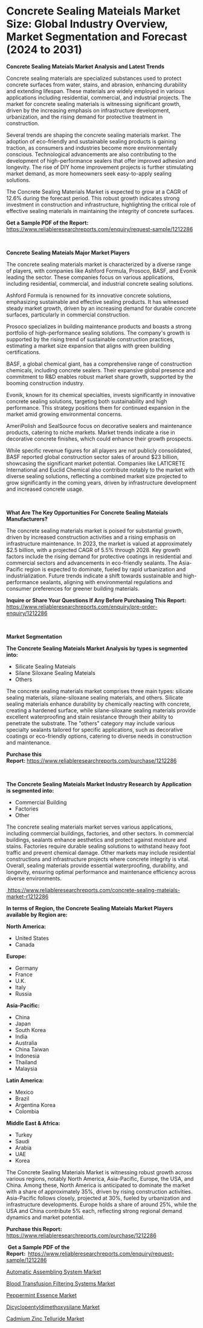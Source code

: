 <p><h1>Concrete Sealing Mateials Market Size: Global Industry Overview, Market Segmentation and Forecast (2024 to 2031)</h1></p><p><strong>Concrete Sealing Mateials Market Analysis and Latest Trends</strong></p>
<p><p>Concrete sealing materials are specialized substances used to protect concrete surfaces from water, stains, and abrasion, enhancing durability and extending lifespan. These materials are widely employed in various applications including residential, commercial, and industrial projects. The market for concrete sealing materials is witnessing significant growth, driven by the increasing emphasis on infrastructure development, urbanization, and the rising demand for protective treatment in construction.</p><p>Several trends are shaping the concrete sealing materials market. The adoption of eco-friendly and sustainable sealing products is gaining traction, as consumers and industries become more environmentally conscious. Technological advancements are also contributing to the development of high-performance sealers that offer improved adhesion and longevity. The rise of DIY home improvement projects is further stimulating market demand, as more homeowners seek easy-to-apply sealing solutions.</p><p>The Concrete Sealing Materials Market is expected to grow at a CAGR of 12.6% during the forecast period. This robust growth indicates strong investment in construction and infrastructure, highlighting the critical role of effective sealing materials in maintaining the integrity of concrete surfaces.</p></p>
<p><strong>Get a Sample PDF of the Report:&nbsp;</strong> <a href="https://www.reliableresearchreports.com/enquiry/request-sample/1212286?utm_campaign=10&utm_medium=2&utm_source=Github&utm_content=ia&utm_term=17122024&utm_id=concrete-sealing-mateials">https://www.reliableresearchreports.com/enquiry/request-sample/1212286</a></p>
<p>&nbsp;</p>
<p><strong>Concrete Sealing Mateials Major Market Players</strong></p>
<p><p>The concrete sealing materials market is characterized by a diverse range of players, with companies like Ashford Formula, Prosoco, BASF, and Evonik leading the sector. These companies focus on various applications, including residential, commercial, and industrial concrete sealing solutions.</p><p>Ashford Formula is renowned for its innovative concrete solutions, emphasizing sustainable and effective sealing products. It has witnessed steady market growth, driven by an increasing demand for durable concrete surfaces, particularly in commercial construction.</p><p>Prosoco specializes in building maintenance products and boasts a strong portfolio of high-performance sealing solutions. The company's growth is supported by the rising trend of sustainable construction practices, estimating a market size expansion that aligns with green building certifications.</p><p>BASF, a global chemical giant, has a comprehensive range of construction chemicals, including concrete sealers. Their expansive global presence and commitment to R&D enables robust market share growth, supported by the booming construction industry.</p><p>Evonik, known for its chemical specialties, invests significantly in innovative concrete sealing solutions, targeting both sustainability and high performance. This strategy positions them for continued expansion in the market amid growing environmental concerns.</p><p>AmeriPolish and SealSource focus on decorative sealers and maintenance products, catering to niche markets. Market trends indicate a rise in decorative concrete finishes, which could enhance their growth prospects.</p><p>While specific revenue figures for all players are not publicly consolidated, BASF reported global construction sector sales of around $23 billion, showcasing the significant market potential. Companies like LATICRETE International and Euclid Chemical also contribute notably to the market with diverse sealing solutions, reflecting a combined market size projected to grow significantly in the coming years, driven by infrastructure development and increased concrete usage.</p></p>
<p>&nbsp;</p>
<p><strong>What Are The Key Opportunities For Concrete Sealing Mateials Manufacturers?</strong></p>
<p><p>The concrete sealing materials market is poised for substantial growth, driven by increased construction activities and a rising emphasis on infrastructure maintenance. In 2023, the market is valued at approximately $2.5 billion, with a projected CAGR of 5.5% through 2028. Key growth factors include the rising demand for protective coatings in residential and commercial sectors and advancements in eco-friendly sealants. The Asia-Pacific region is expected to dominate, fueled by rapid urbanization and industrialization. Future trends indicate a shift towards sustainable and high-performance sealants, aligning with environmental regulations and consumer preferences for greener building materials.</p></p>
<p><strong>Inquire or Share Your Questions If Any Before Purchasing This Report:</strong> <a href="https://www.reliableresearchreports.com/enquiry/pre-order-enquiry/1212286?utm_campaign=10&utm_medium=2&utm_source=Github&utm_content=ia&utm_term=17122024&utm_id=concrete-sealing-mateials">https://www.reliableresearchreports.com/enquiry/pre-order-enquiry/1212286</a></p>
<p>&nbsp;</p>
<p><strong>Market Segmentation</strong></p>
<p><strong>The Concrete Sealing Mateials Market Analysis by types is segmented into:</strong></p>
<p><ul><li>Silicate Sealing Mateials</li><li>Silane Siloxane Sealing Mateials</li><li>Others</li></ul></p>
<p><p>The concrete sealing materials market comprises three main types: silicate sealing materials, silane-siloxane sealing materials, and others. Silicate sealing materials enhance durability by chemically reacting with concrete, creating a hardened surface, while silane-siloxane sealing materials provide excellent waterproofing and stain resistance through their ability to penetrate the substrate. The "others" category may include various specialty sealants tailored for specific applications, such as decorative coatings or eco-friendly options, catering to diverse needs in construction and maintenance.</p></p>
<p><strong>Purchase this Report:&nbsp;</strong><a href="https://www.reliableresearchreports.com/purchase/1212286?utm_campaign=10&utm_medium=2&utm_source=Github&utm_content=ia&utm_term=17122024&utm_id=concrete-sealing-mateials">https://www.reliableresearchreports.com/purchase/1212286</a></p>
<p>&nbsp;</p>
<p><strong>The Concrete Sealing Mateials Market Industry Research by Application is segmented into:</strong></p>
<p><ul><li>Commercial Building</li><li>Factories</li><li>Other</li></ul></p>
<p><p>The concrete sealing materials market serves various applications, including commercial buildings, factories, and other sectors. In commercial buildings, sealants enhance aesthetics and protect against moisture and stains. Factories require durable sealing solutions to withstand heavy foot traffic and prevent chemical damage. Other markets may include residential constructions and infrastructure projects where concrete integrity is vital. Overall, sealing materials provide essential waterproofing, durability, and longevity, ensuring optimal performance and maintenance efficiency across diverse environments.</p></p>
<p><a href="https://www.reliableresearchreports.com/concrete-sealing-mateials-market-r1212286?utm_campaign=10&utm_medium=2&utm_source=Github&utm_content=ia&utm_term=17122024&utm_id=concrete-sealing-mateials">&nbsp;https://www.reliableresearchreports.com/concrete-sealing-mateials-market-r1212286</a></p>
<p><strong>In terms of Region, the Concrete Sealing Mateials Market Players available by Region are:</strong></p>
<p>
    <p> <strong> North America: </strong>
        <ul>
            <li>United States</li>
            <li>Canada</li>
        </ul>
        </p> 
    <p> <strong> Europe: </strong>
        <ul>
            <li>Germany</li>
            <li>France</li>
            <li>U.K.</li>
            <li>Italy</li>
            <li>Russia</li>
        </ul>
        </p> 
    <p> <strong> Asia-Pacific: </strong>
        <ul>
            <li>China</li>
            <li>Japan</li>
            <li>South Korea</li>
            <li>India</li>
            <li>Australia</li>
            <li>China Taiwan</li>
            <li>Indonesia</li>
            <li>Thailand</li>
            <li>Malaysia</li>
        </ul>
        </p> 
    <p> <strong> Latin America: </strong>
        <ul>
            <li>Mexico</li>
            <li>Brazil</li>
            <li>Argentina Korea</li>
            <li>Colombia</li>
        </ul>
        </p> 
    <p> <strong> Middle East & Africa: </strong>
        <ul>
            <li>Turkey</li>
            <li>Saudi</li>
            <li>Arabia</li>
            <li>UAE</li>
            <li>Korea</li>
        </ul>
    </p>
    </p>
<p><p>The Concrete Sealing Materials Market is witnessing robust growth across various regions, notably North America, Asia-Pacific, Europe, the USA, and China. Among these, North America is anticipated to dominate the market with a share of approximately 35%, driven by rising construction activities. Asia-Pacific follows closely, projected at 30%, fueled by urbanization and infrastructure developments. Europe holds a share of around 25%, while the USA and China contribute 5% each, reflecting strong regional demand dynamics and market potential.</p></p>
<p><strong>Purchase this Report: </strong><a href="https://www.reliableresearchreports.com/purchase/1212286?utm_campaign=10&utm_medium=2&utm_source=Github&utm_content=ia&utm_term=17122024&utm_id=concrete-sealing-mateials">https://www.reliableresearchreports.com/purchase/1212286</a></p>
<p>&nbsp;<strong>Get a Sample PDF of the Report:&nbsp;&nbsp;</strong><a href="https://www.reliableresearchreports.com/enquiry/request-sample/1212286?utm_campaign=10&utm_medium=2&utm_source=Github&utm_content=ia&utm_term=17122024&utm_id=concrete-sealing-mateials">https://www.reliableresearchreports.com/enquiry/request-sample/1212286</a></p>
<p><strong></strong></p>
<p><p><a href="https://github.com/mahnoor2003/Market-Research-Report-List-6/blob/main/automatic-assembling-system-market.md?utm_campaign=10&utm_medium=2&utm_source=Github&utm_content=ia&utm_term=17122024&utm_id=concrete-sealing-mateials">Automatic Assembling System Market</a></p><p><a href="https://github.com/ygfu6u/Market-Research-Report-List-1/blob/main/blood-transfusion-filtering-systems-market.md?utm_campaign=10&utm_medium=2&utm_source=Github&utm_content=ia&utm_term=17122024&utm_id=concrete-sealing-mateials">Blood Transfusion Filtering Systems Market</a></p><p><a href="https://www.linkedin.com/pulse/peppermint-essence-industry-research-report-future-market-growth-miime?utm_campaign=10&utm_medium=2&utm_source=Github&utm_content=ia&utm_term=17122024&utm_id=concrete-sealing-mateials">Peppermint Essence Market</a></p><p><a href="https://www.linkedin.com/pulse/in-depth-analysis-global-dicyclopentyldimethoxysilane-market-ljxjc?utm_campaign=10&utm_medium=2&utm_source=Github&utm_content=ia&utm_term=17122024&utm_id=concrete-sealing-mateials">Dicyclopentyldimethoxysilane Market</a></p><p><a href="https://www.linkedin.com/pulse/why-cadmium-zinc-telluride-market-thriving-123-cagr-through-wjzue?utm_campaign=10&utm_medium=2&utm_source=Github&utm_content=ia&utm_term=17122024&utm_id=concrete-sealing-mateials">Cadmium Zinc Telluride Market</a></p></p>